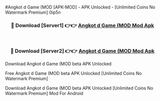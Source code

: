 #Angkot d Game (MOD [APK-MOD] - APK Unlocked - [Unlimited Coins No Watermark Premium] 0ip5n



<div align="center">

<h3>🔴 Download [Server1] 👉👉 <a href="https://momento.my/?title=Angkot_d_Game_(MOD">Angkot d Game (MOD Mod Apk</a></h3><br>

<h3>🔴 Download [Server2] 👉👉 <a href="https://momento.my/?title=Angkot_d_Game_(MOD">Angkot d Game (MOD Mod Apk</a></h3>
</div>



Download Angkot d Game (MOD beta APK Unlocked

Free Angkot d Game (MOD beta APK Unlocked [Unlimited Coins No Watermark Premium]

Download Angkot d Game (MOD beta APK Unlocked [Unlimited Coins No Watermark Premium] Mod For Android
